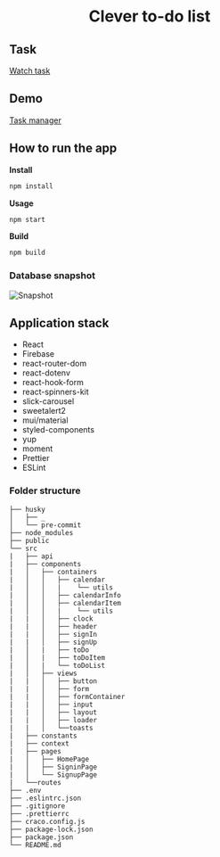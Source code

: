 <h1 align="center">Clever to-do list</h1>

## Task

<a href="https://drive.google.com/file/d/18I1PxOxZn2lwm__YeOtMNoWeiXygKwwN/view">Watch task</a>

## Demo

<a href="https://clever-task-manager.netlify.app/">Task manager</a>

## How to run the app

**Install**

```sh
npm install
```

**Usage**

```sh
npm start
```

**Build**

```sh
npm build
```

### Database snapshot

![Snapshot](https://user-images.githubusercontent.com/101280736/212855117-331c1e8f-28d1-49aa-a4c1-8298a382fb38.JPG)

## Application stack

- React
- Firebase
- react-router-dom
- react-dotenv
- react-hook-form
- react-spinners-kit
- slick-carousel
- sweetalert2
- mui/material
- styled-components
- yup
- moment
- Prettier
- ESLint

### Folder structure

```
├── husky
│   ├── _
│   └── pre-commit
├── node_modules
├── public
└── src
|   ├── api
|   ├── components
|   │   ├── containers
|   │   │   ├── calendar
|   │   │   |    └── utils
|   │   │   ├── calendarInfo
|   │   │   ├── calendarItem
|   │   │   |    └── utils
|   |   │   ├── clock
|   |   │   ├── header
|   |   │   ├── signIn
|   |   │   ├── signUp
|   │   |   ├── toDo
|   │   |   ├── toDoItem
|   │   |   └── toDoList
|   │   ├── views
|   |   │   ├── button
|   |   │   ├── form
|   |   │   ├── formContainer
|   |   │   ├── input
|   |   │   ├── layout
|   |   │   ├── loader
|   |   │   └──toasts
|   ├── constants
|   ├── context
|   ├── pages
|   │   ├── HomePage
|   │   ├── SigninPage
|   │   └── SignupPage
|   └──routes
├── .env
├── .eslintrc.json
├── .gitignore
├── .prettierrc
├── craco.config.js
├── package-lock.json
├── package.json
└── README.md
```
